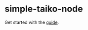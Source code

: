 # simple-taiko-node

Get started with the [guide](https://docs.taiko.xyz/guides/node-operators/run-a-taiko-node-with-docker/).
